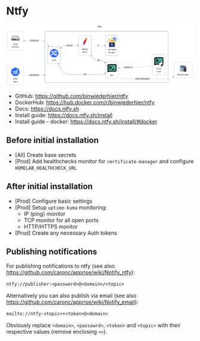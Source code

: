 # Ntfy

![diagram](../../docs/diagrams/out/apps/ntfy.png)

- GitHub: <https://github.com/binwiederhier/ntfy>
- DockerHub: <https://hub.docker.com/r/binwiederhier/ntfy>
- Docs: <https://docs.ntfy.sh>
- Install guide: <https://docs.ntfy.sh/install>
- Install guide - docker: <https://docs.ntfy.sh/install/#docker>

## Before initial installation

- \[All\] Create base secrets
- \[Prod\] Add healthchecks monitor for `certificate-manager` and configure `HOMELAB_HEALTHCHECK_URL`

## After initial installation

- \[Prod\] Configure basic settings
- \[Prod\] Setup `uptime-kuma` monitoring:
    - IP (ping) monitor
    - TCP monitor for all open ports
    - HTTP/HTTPS monitor
- \[Prod\] Create any necessary Auth tokens

## Publishing notifications

For publishing notifications to ntfy (see also: https://github.com/caronc/apprise/wiki/Notify_ntfy):

```txt
ntfy://publisher:<password>@<domain>/<topic>
```

Alternatively you can also publish via email (see also https://github.com/caronc/apprise/wiki/Notify_email):

```txt
mailto://ntfy-<topic>+<token>@<domain>
```

Obviously replace `<domain>`, `<passowrd>`, `<token>` and `<topic>` with their respective values (remove enclosing `<>`).
